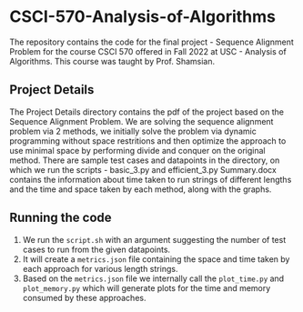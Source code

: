 # CSCI-570-Analysis-of-Algorithms

The repository contains the code for the final project - Sequence Alignment Problem for the course CSCI 570 offered in Fall 2022 at USC - Analysis of Algorithms. This course was taught by Prof. Shamsian.

## Project Details

The Project Details directory contains the pdf of the project based on the Sequence Alignment Problem.
We are solving the sequence alignment problem via 2 methods, we initially solve the problem via dynamic programming without space restritions and then optimize the approach to use minimal space by performing divide and conquer on the original method.
There are sample test cases and datapoints in the directory, on which we run the scripts - basic_3.py and efficient_3.py
Summary.docx contains the information about time taken to run strings of different lengths and the time and space taken by each method, along with the graphs.

## Running the code

1. We run the `script.sh` with an argument suggesting the number of test cases to run from the given datapoints.
2. It will create a `metrics.json` file containing the space and time taken by each approach for various length strings.
3. Based on the `metrics.json` file we internally call the `plot_time.py` and `plot_memory.py` which will generate plots for the time and memory consumed by these approaches.
